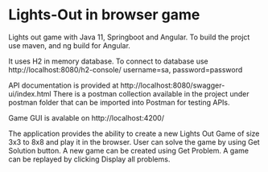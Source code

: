 # Lights-Out in browser game
Lights out game with Java 11, Springboot and Angular.
To build the projct use maven, and ng build for Angular.

It uses H2 in memory database. 
To connect to database use http://localhost:8080/h2-console/ username=sa, password=password

API documentation is provided at http://localhost:8080/swagger-ui/index.html
There is a postman collection available in the project under postman folder that can be imported into Postman
for testing APIs.

Game GUI is avalable on http://localhost:4200/

The application provides the ability to create a new Lights Out Game of size 3x3 to 8x8 and play it in the browser.
User can solve the game by using Get Solution button. A new game can be created using Get Problem. 
A game can be replayed by clicking Display all problems.